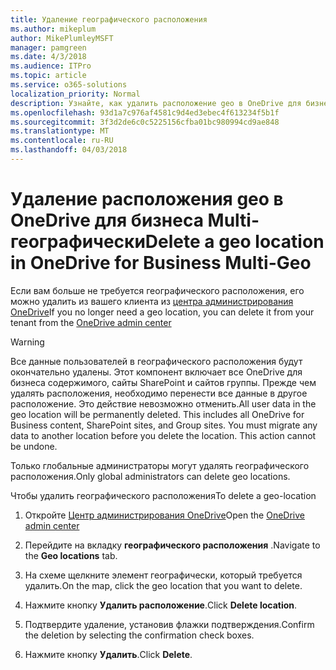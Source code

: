 ```yaml
---
title: Удаление географического расположения
ms.author: mikeplum
author: MikePlumleyMSFT
manager: pamgreen
ms.date: 4/3/2018
ms.audience: ITPro
ms.topic: article
ms.service: o365-solutions
localization_priority: Normal
description: Узнайте, как удалить расположение geo в OneDrive для бизнеса Multi-географически.
ms.openlocfilehash: 93d1a7c976af4581c9d4ed3ebec4f613234f5b1f
ms.sourcegitcommit: 3f3d2de6c0c5225156cfba01bc980994cd9ae848
ms.translationtype: MT
ms.contentlocale: ru-RU
ms.lasthandoff: 04/03/2018
---
```

# <a name="delete-a-geo-location-in-onedrive-for-business-multi-geo"></a><span data-ttu-id="19d97-103">Удаление расположения geo в OneDrive для бизнеса Multi-географически</span><span class="sxs-lookup"><span data-stu-id="19d97-103">Delete a geo location in OneDrive for Business Multi-Geo</span></span>

<span data-ttu-id="19d97-104">Если вам больше не требуется географического расположения, его можно удалить из вашего клиента из [центра администрирования OneDrive](https://admin.onedrive.com)</span><span class="sxs-lookup"><span data-stu-id="19d97-104">If you no longer need a geo location, you can delete it from your tenant from the [OneDrive admin center](https://admin.onedrive.com)</span></span>

> [!WARNING]
> <span data-ttu-id="19d97-p101">Все данные пользователей в географического расположения будут окончательно удалены. Этот компонент включает все OneDrive для бизнеса содержимого, сайты SharePoint и сайтов группы. Прежде чем удалять расположения, необходимо перенести все данные в другое расположение. Это действие невозможно отменить.</span><span class="sxs-lookup"><span data-stu-id="19d97-p101">All user data in the geo location will be permanently deleted. This includes all OneDrive for Business content, SharePoint sites, and Group sites. You must migrate any data to another location before you delete the location. This action cannot be undone.</span></span>

<span data-ttu-id="19d97-109">Только глобальные администраторы могут удалять географического расположения.</span><span class="sxs-lookup"><span data-stu-id="19d97-109">Only global administrators can delete geo locations.</span></span>

<span data-ttu-id="19d97-110">Чтобы удалить географического расположения</span><span class="sxs-lookup"><span data-stu-id="19d97-110">To delete a geo-location</span></span>

1. <span data-ttu-id="19d97-111">Откройте [Центр администрирования OneDrive](https://admin.onedrive.com)</span><span class="sxs-lookup"><span data-stu-id="19d97-111">Open the [OneDrive admin center](https://admin.onedrive.com)</span></span>

2. <span data-ttu-id="19d97-112">Перейдите на вкладку **географического расположения** .</span><span class="sxs-lookup"><span data-stu-id="19d97-112">Navigate to the **Geo locations** tab.</span></span>

3. <span data-ttu-id="19d97-113">На схеме щелкните элемент географически, который требуется удалить.</span><span class="sxs-lookup"><span data-stu-id="19d97-113">On the map, click the geo location that you want to delete.</span></span>

4. <span data-ttu-id="19d97-114">Нажмите кнопку **Удалить расположение**.</span><span class="sxs-lookup"><span data-stu-id="19d97-114">Click **Delete location**.</span></span>

5. <span data-ttu-id="19d97-115">Подтвердите удаление, установив флажки подтверждения.</span><span class="sxs-lookup"><span data-stu-id="19d97-115">Confirm the deletion by selecting the confirmation check boxes.</span></span>

6. <span data-ttu-id="19d97-116">Нажмите кнопку **Удалить**.</span><span class="sxs-lookup"><span data-stu-id="19d97-116">Click **Delete**.</span></span>



